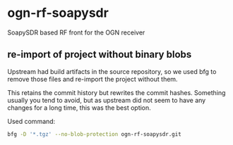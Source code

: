 # ogn-rf-soapysdr
SoapySDR based RF front for the OGN receiver

## re-import of project without binary blobs
Upstream had build artifacts in the source repository, so we used bfg to remove
those files and re-import the project without them.

This retains the commit history but rewrites the commit hashes.
Something usually you tend to avoid, but as upstream did not seem to have any
changes for a long time, this was the best option.

Used command:
```sh
bfg -D '*.tgz' --no-blob-protection ogn-rf-soapysdr.git
```